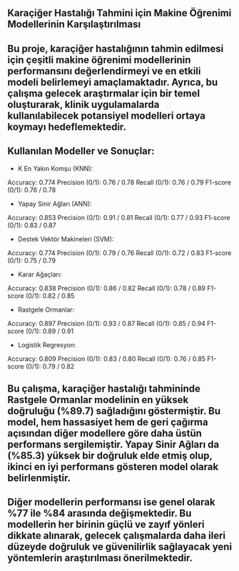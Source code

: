 ## Karaçiğer Hastalığı Tahmini için Makine Öğrenimi Modellerinin Karşılaştırılması

## Bu proje, karaçiğer hastalığının tahmin edilmesi için çeşitli makine öğrenimi modellerinin performansını değerlendirmeyi ve en etkili modeli belirlemeyi amaçlamaktadır. Ayrıca, bu çalışma gelecek araştırmalar için bir temel oluşturarak, klinik uygulamalarda kullanılabilecek potansiyel modelleri ortaya koymayı hedeflemektedir.

## Kullanılan Modeller ve Sonuçlar:

- K En Yakın Komşu (KNN):

Accuracy: 0.774
Precision (0/1): 0.76 / 0.78
Recall (0/1): 0.76 / 0.79
F1-score (0/1): 0.76 / 0.78

- Yapay Sinir Ağları (ANN):

Accuracy: 0.853
Precision (0/1): 0.91 / 0.81
Recall (0/1): 0.77 / 0.93
F1-score (0/1): 0.83 / 0.87

- Destek Vektör Makineleri (SVM):

Accuracy: 0.774
Precision (0/1): 0.79 / 0.76
Recall (0/1): 0.72 / 0.83
F1-score (0/1): 0.75 / 0.79

- Karar Ağaçları:

Accuracy: 0.838
Precision (0/1): 0.86 / 0.82
Recall (0/1): 0.78 / 0.89
F1-score (0/1): 0.82 / 0.85

- Rastgele Ormanlar:

Accuracy: 0.897
Precision (0/1): 0.93 / 0.87
Recall (0/1): 0.85 / 0.94
F1-score (0/1): 0.89 / 0.91

- Logistik Regresyon:

Accuracy: 0.809
Precision (0/1): 0.83 / 0.80
Recall (0/1): 0.76 / 0.85
F1-score (0/1): 0.79 / 0.82

## Bu çalışma, karaçiğer hastalığı tahmininde Rastgele Ormanlar modelinin en yüksek doğruluğu (%89.7) sağladığını göstermiştir. Bu model, hem hassasiyet hem de geri çağırma açısından diğer modellere göre daha üstün performans sergilemiştir. Yapay Sinir Ağları da (%85.3) yüksek bir doğruluk elde etmiş olup, ikinci en iyi performans gösteren model olarak belirlenmiştir.

## Diğer modellerin performansı ise genel olarak %77 ile %84 arasında değişmektedir. Bu modellerin her birinin güçlü ve zayıf yönleri dikkate alınarak, gelecek çalışmalarda daha ileri düzeyde doğruluk ve güvenilirlik sağlayacak yeni yöntemlerin araştırılması önerilmektedir.


